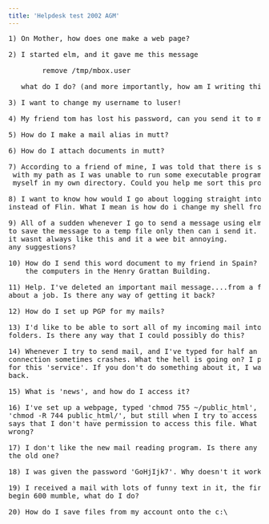 ```yaml
---
title: 'Helpdesk test 2002 AGM'
---
```


<pre>1) On Mother, how does one make a web page?

2) I started elm, and it gave me this message

		remove /tmp/mbox.user

   what do I do? (and more importantly, how am I writing this mail. :-))

3) I want to change my username to luser! 

4) My friend tom has lost his password, can you send it to me?

5) How do I make a mail alias in mutt?

6) How do I attach documents in mutt?

7) According to a friend of mine, I was told that there is something wrong
 with my path as I was unable to run some executable programs that I compiled
 myself in my own directory. Could you help me sort this problem out? 

8) I want to know how would I go about logging straight into a shell
instead of Flin. What I mean is how do i change my shell from Flin to tcsh?

9) All of a sudden whenever I go to send a message using elm I am prompted
to save the message to a temp file only then can i send it.
it wasnt always like this and it a wee bit annoying.
any suggestions?

10) How do I send this word document to my friend in Spain? I am using
    the computers in the Henry Grattan Building.

11) Help. I've deleted an important mail message....from a friend in India
about a job. Is there any way of getting it back?

12) How do I set up PGP for my mails?

13) I'd like to be able to sort all of my incoming mail into separate
folders. Is there any way that I could possibly do this?

14) Whenever I try to send mail, and I've typed for half an hour, the
connection sometimes crashes. What the hell is going on? I paid 2 pounds
for this 'service'. If you don't do something about it, I want my money
back.

15) What is 'news', and how do I access it?

16) I've set up a webpage, typed 'chmod 755 ~/public_html', then typed
'chmod -R 744 public_html/', but still when I try to access my page, it
says that I don't have permission to access this file. What am I doing
wrong?

17) I don't like the new mail reading program. Is there any way I can use
the old one?

18) I was given the password 'GoHjIjk7'. Why doesn't it work?

19) I received a mail with lots of funny text in it, the first line in it was
begin 600 mumble, what do I do?

20) How do I save files from my account onto the c:\

</pre>